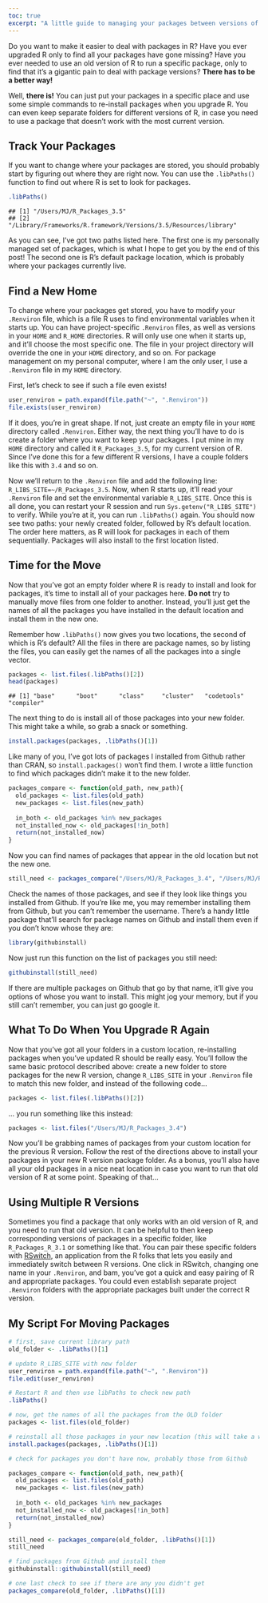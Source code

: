 ```yaml
---
toc: true 
excerpt: "A little guide to managing your packages between versions of R." 
---
```


Do you want to make it easier to deal with packages in R? Have you ever
upgraded R only to find all your packages have gone missing? Have you
ever needed to use an old version of R to run a specific package, only
to find that it’s a gigantic pain to deal with package versions? **There
has to be a better way\!**

Well, **there is\!** You can just put your packages in a specific place
and use some simple commands to re-install packages when you upgrade R.
You can even keep separate folders for different versions of R, in case
you need to use a package that doesn’t work with the most current
version.

## Track Your Packages

If you want to change where your packages are stored, you should
probably start by figuring out where they are right now. You can use the
`.libPaths()` function to find out where R is set to look for
    packages.

``` r
.libPaths()
```

    ## [1] "/Users/MJ/R_Packages_3.5"                                      
    ## [2] "/Library/Frameworks/R.framework/Versions/3.5/Resources/library"

As you can see, I’ve got two paths listed here. The first one is my
personally managed set of packages, which is what I hope to get you by
the end of this post\! The second one is R’s default package location,
which is probably where your packages currently live.

## Find a New Home

To change where your packages get stored, you have to modify your
`.Renviron` file, which is a file R uses to find environmental variables
when it starts up. You can have project-specific `.Renviron` files, as
well as versions in your `HOME` and `R_HOME` directories. R will only
use one when it starts up, and it’ll choose the most specific one. The
file in your project directory will override the one in your `HOME`
directory, and so on. For package management on my personal computer,
where I am the only user, I use a `.Renviron` file in my `HOME`
directory.

First, let’s check to see if such a file even exists\!

``` r
user_renviron = path.expand(file.path("~", ".Renviron"))
file.exists(user_renviron)
```

If it does, you’re in great shape. If not, just create an empty file in
your `HOME` directory called `.Renviron`. Either way, the next thing
you’ll have to do is create a folder where you want to keep your
packages. I put mine in my `HOME` directory and called it
`R_Packages_3.5`, for my current version of R. Since I’ve done this for
a few different R versions, I have a couple folders like this with `3.4`
and so on.

Now we’ll return to the `.Renviron` file and add the following line:
`R_LIBS_SITE=~/R_Packages_3.5`. Now, when R starts up, it’ll read your
`.Renviron` file and set the environmental variable `R_LIBS_SITE`. Once
this is all done, you can restart your R session and run
`Sys.getenv("R_LIBS_SITE")` to verify. While you’re at it, you can run
`.libPaths()` again. You should now see two paths: your newly created
folder, followed by R’s default location. The order here matters, as R
will look for packages in each of them sequentially. Packages will also
install to the first location listed.

## Time for the Move

Now that you’ve got an empty folder where R is ready to install and look
for packages, it’s time to install all of your packages here. **Do not**
try to manually move files from one folder to another. Instead, you’ll
just get the names of all the packages you have installed in the default
location and install them in the new one.

Remember how `.libPaths()` now gives you two locations, the second of
which is R’s default? All the files in there are package names, so by
listing the files, you can easily get the names of all the packages into
a single vector.

``` r
packages <- list.files(.libPaths()[2])
head(packages)
```

    ## [1] "base"      "boot"      "class"     "cluster"   "codetools" "compiler"

The next thing to do is install all of those packages into your new
folder. This might take a while, so grab a snack or something.

``` r
install.packages(packages, .libPaths()[1])
```

Like many of you, I’ve got lots of packages I installed from Github
rather than CRAN, so `install.packages()` won’t find them. I wrote a
little function to find which packages didn’t make it to the new folder.

``` r
packages_compare <- function(old_path, new_path){
  old_packages <- list.files(old_path)
  new_packages <- list.files(new_path)
  
  in_both <- old_packages %in% new_packages
  not_installed_now <- old_packages[!in_both]
  return(not_installed_now)
}
```

Now you can find names of packages that appear in the old location but
not the new
one.

``` r
still_need <- packages_compare("/Users/MJ/R_Packages_3.4", "/Users/MJ/R_Packages_3.5")
```

Check the names of those packages, and see if they look like things you
installed from Github. If you’re like me, you may remember installing
them from Github, but you can’t remember the username. There’s a handy
little package that’ll search for package names on Github and install
them even if you don’t know whose they are:

``` r
library(githubinstall)
```

Now just run this function on the list of packages you still need:

``` r
githubinstall(still_need)
```

If there are multiple packages on Github that go by that name, it’ll
give you options of whose you want to install. This might jog your
memory, but if you still can’t remember, you can just go google it.

## What To Do When You Upgrade R Again

Now that you’ve got all your folders in a custom location, re-installing
packages when you’ve updated R should be really easy. You’ll follow the
same basic protocol described above: create a new folder to store
packages for the new R version, change `R_LIBS_SITE` in your `.Renviron`
file to match this new folder, and instead of the following code…

``` r
packages <- list.files(.libPaths()[2])
```

… you run something like this instead:

``` r
packages <- list.files("/Users/MJ/R_Packages_3.4")
```

Now you’ll be grabbing names of packages from your custom location for
the previous R version. Follow the rest of the directions above to
install your packages in your new R version package folder. As a bonus,
you’ll also have all your old packages in a nice neat location in case
you want to run that old version of R at some point. Speaking of that…

## Using Multiple R Versions

Sometimes you find a package that only works with an old version of R,
and you need to run that old version. It can be helpful to then keep
corresponding versions of packages in a specific folder, like
`R_Packages_R_3.1` or something like that. You can pair these specific
folders with [RSwitch](http://r.research.att.com/), an application from
the R folks that lets you easily and immediately switch between R
versions. One click in RSwitch, changing one name in your `.Renviron`,
and bam, you’ve got a quick and easy pairing of R and appropriate
packages. You could even establish separate project `.Renviron` folders
with the appropriate packages built under the correct R version.

## My Script For Moving Packages

``` r
# first, save current library path
old_folder <- .libPaths()[1]

# update R_LIBS_SITE with new folder 
user_renviron = path.expand(file.path("~", ".Renviron"))
file.edit(user_renviron)

# Restart R and then use libPaths to check new path
.libPaths()

# now, get the names of all the packages from the OLD folder
packages <- list.files(old_folder)

# reinstall all those packages in your new location (this will take a while)
install.packages(packages, .libPaths()[1])

# check for packages you don't have now, probably those from Github

packages_compare <- function(old_path, new_path){
  old_packages <- list.files(old_path)
  new_packages <- list.files(new_path)
  
  in_both <- old_packages %in% new_packages
  not_installed_now <- old_packages[!in_both]
  return(not_installed_now)
}

still_need <- packages_compare(old_folder, .libPaths()[1])
still_need

# find packages from Github and install them
githubinstall::githubinstall(still_need)

# one last check to see if there are any you didn't get
packages_compare(old_folder, .libPaths()[1])
```
